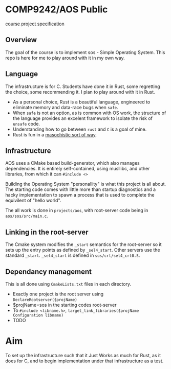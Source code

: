 # COMP9242/AOS Public
[course project specification](https://www.cse.unsw.edu.au/~cs9242/19/project/index.shtml)

## Overview
The goal of the course is to implement sos - Simple Operating System. This repo
is here for me to play around with it in my own way.

## Language

The infrastructure is for C. Students have done it in Rust, some regretting the
choice, some recommending it. I plan to play around with it in Rust.

* As a personal choice, Rust is a beautiful language, engineered to eliminate
memory and data-race bugs when `safe`.
* When `safe` is not an option, as is common with OS work, the structure of the
language provides an excelent framework to isolate the risk of `unsafe` code.
* Understanding how to go between `rust` and `C` is a goal of mine.
* Rust is fun in a [masochistic sort of way](https://www.cse.unsw.edu.au/~cs9242/19/project/index.shtml#advanced-components-aka-stuff-for-masochists). 


## Infrastructure

AOS uses a CMake based build-generator, which also manages dependencies. It is
entirely self-contained, using musllibc, and other libraries, from which it can
`#include <>`

Building the Operating System "personallity" is what this project is all about.
The starting code comes with little more than startup diagnostics and a hacky
implementation to spawn a process that is used to complete the equivilent of 
"hello world".

The all work is done in `projects/aos`, with root-server code being in `aos/sos/src/main.c`.

## Linking in the root-server

The Cmake system modifies the `_start` semantics for the root-server so it sets
up the entry points as defined by `_sel4_start`. Other servers use the standard
`_start`. `_sel4_start` is defined in `sos/crt/sel4_crt0.S`.

## Dependancy management
This is all done using `CmakeLists.txt` files in each directory.
* Exactly one project is the root server using `DeclareRootserver($projName)`
 * $projName=sos in the starting codes root-server
* To `#include <libname.h>`, `target_link_libraries($projName Configuration libname)`
* TODO

# Aim

To set up the infrastructure such that it Just Works as much for Rust, as it does
for C, and to begin implementation under that infrastructure as a test.
